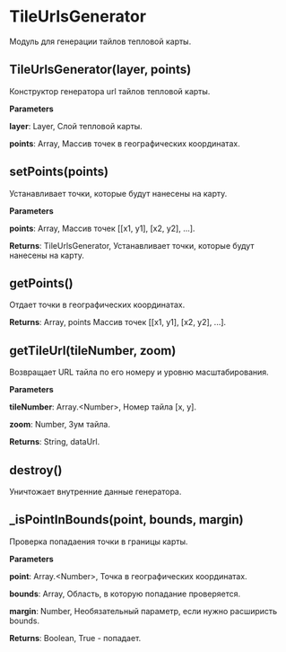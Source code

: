 TileUrlsGenerator
===

Модуль для генерации тайлов тепловой карты.

TileUrlsGenerator(layer, points) 
-----------------------------
Конструктор генератора url тайлов тепловой карты.

**Parameters**

**layer**: Layer, Слой тепловой карты.

**points**: Array, Массив точек в географических координатах.


setPoints(points) 
-----------------------------
Устанавливает точки, которые будут нанесены на карту.

**Parameters**

**points**: Array, Массив точек [[x1, y1], [x2, y2], ...].

**Returns**: TileUrlsGenerator, Устанавливает точки, которые будут нанесены на карту.

getPoints() 
-----------------------------
Отдает точки в географических координатах.

**Returns**: Array, points Массив точек [[x1, y1], [x2, y2], ...].

getTileUrl(tileNumber, zoom) 
-----------------------------
Возвращает URL тайла по его номеру и уровню масштабирования.

**Parameters**

**tileNumber**: Array.&lt;Number&gt;, Номер тайла [x, y].

**zoom**: Number, Зум тайла.

**Returns**: String, dataUrl.

destroy() 
-----------------------------
Уничтожает внутренние данные генератора.


_isPointInBounds(point, bounds, margin) 
-----------------------------
Проверка попадаения точки в границы карты.

**Parameters**

**point**: Array.&lt;Number&gt;, Точка в географических координатах.

**bounds**: Array, Область, в которую попадание проверяется.

**margin**: Number, Необязательный параметр, если нужно расширисть bounds.

**Returns**: Boolean, True - попадает.
